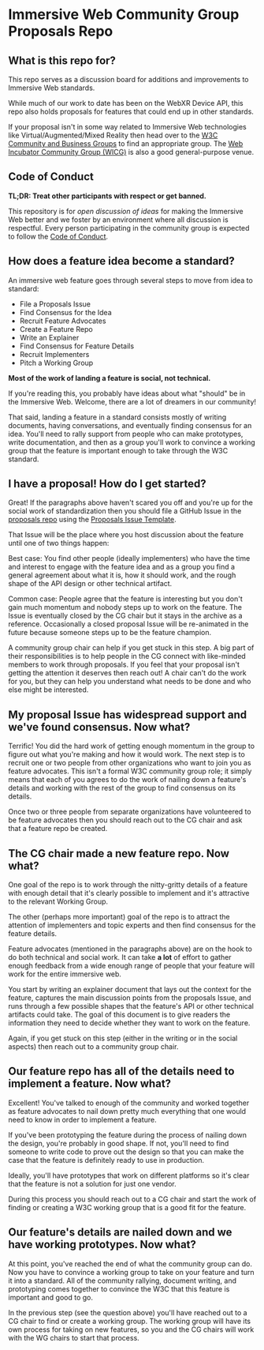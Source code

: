 # Immersive Web Community Group Proposals Repo

## What is this repo for?

This repo serves as a discussion board for additions and improvements to Immersive Web standards.

While much of our work to date has been on the WebXR Device API, this repo also holds proposals for features that could end up in other standards.

If your proposal isn't in some way related to Immersive Web technologies like Virtual/Augmented/Mixed Reality then head over to the [W3C Community and Business Groups](https://www.w3.org/community/) to find an appropriate group. The [Web Incubator Community Group (WICG)](https://wicg.io/) is also a good general-purpose venue.

## Code of Conduct

**TL;DR: Treat other participants with respect or get banned.**

This repository is for *open discussion of ideas* for making the Immersive Web better and we foster by an environment where all discussion is respectful. Every person participating in the community group is expected to follow the [Code of Conduct](https://github.com/immersive-web/community-resources/blob/master/CODE_OF_CONDUCT.md).

## How does a feature idea become a standard?

An immersive web feature goes through several steps to move from idea to standard:

- File a Proposals Issue
- Find Consensus for the Idea
- Recruit Feature Advocates
- Create a Feature Repo
- Write an Explainer
- Find Consensus for Feature Details
- Recruit Implementers
- Pitch a Working Group

**Most of the work of landing a feature is social, not technical.**

If you're reading this, you probably have ideas about what "should" be in the Immersive Web. Welcome, there are a lot of dreamers in our community!

That said, landing a feature in a standard consists mostly of writing documents, having conversations, and eventually finding consensus for an idea. You'll need to rally support from people who can make prototypes, write documentation, and then as a group you'll work to convince a working group that the feature is important enough to take through the W3C standard.

## I have a proposal! How do I get started?

Great! If the paragraphs above haven't scared you off and you're up for the social work of standardization then you should file a GitHub Issue in the [proposals repo](https://github.com/immersive-web/proposals/issues) using the [Proposals Issue Template](ProposalsIssueTemplate.md).

That Issue will be the place where you host discussion about the feature until one of two things happen:

Best case: You find other people (ideally implementers) who have the time and interest to engage with the feature idea and as a group you find a general agreement about what it is, how it should work, and the rough shape of the API design or other technical artifact.

Common case: People agree that the feature is interesting but you don't gain much momentum and nobody steps up to work on the feature. The Issue is eventually closed by the CG chair but it stays in the archive as a reference. Occasionally a closed proposal Issue will be re-animated in the future because someone steps up to be the feature champion.

A community group chair can help if you get stuck in this step. A big part of their responsibilities is to help people in the CG connect with like-minded members to work through proposals. If you feel that your proposal isn't getting the attention it deserves then reach out! A chair can't do the work for you, but they can help you understand what needs to be done and who else might be interested.

## My proposal Issue has widespread support and we've found consensus. Now what?

Terrific! You did the hard work of getting enough momentum in the group to figure out what you're making and how it would work. The next step is to recruit one or two people from other organizations who want to join you as feature advocates. This isn't a formal W3C community group role; it simply means that each of you agrees to do the work of nailing down a feature's details and working with the rest of the group to find consensus on its details.

Once two or three people from separate organizations have volunteered to be feature advocates then you should reach out to the CG chair and ask that a feature repo be created.

## The CG chair made a new feature repo. Now what?

One goal of the repo is to work through the nitty-gritty details of a feature with enough detail that it's clearly possible to implement and it's attractive to the relevant Working Group.

The other (perhaps more important) goal of the repo is to attract the attention of implementers and topic experts and then find consensus for the feature details.

Feature advocates (mentioned in the paragraphs above) are on the hook to do both technical and social work. It can take **a lot** of effort to gather enough feedback from a wide enough range of people that your feature will work for the entire immersive web.

You start by writing an explainer document that lays out the context for the feature, captures the main discussion points from the proposals Issue, and runs through a few possible shapes that the feature's API or other technical artifacts could take. The goal of this document is to give readers the information they need to decide whether they want to work on the feature.

Again, if you get stuck on this step (either in the writing or in the social aspects) then reach out to a community group chair. 

## Our feature repo has all of the details need to implement a feature. Now what?

Excellent! You've talked to enough of the community and worked together as feature advocates to nail down pretty much everything that one would need to know in order to implement a feature.

If you've been prototyping the feature during the process of nailing down the design, you're probably in good shape. If not, you'll need to find someone to write code to prove out the design so that you can make the case that the feature is definitely ready to use in production.

Ideally, you'll have prototypes that work on different platforms so it's clear that the feature is not a solution for just one vendor.

During this process you should reach out to a CG chair and start the work of finding or creating a W3C working group that is a good fit for the feature.

## Our feature's details are nailed down and we have working prototypes. Now what?

At this point, you've reached the end of what the community group can do. Now you have to convince a working group to take on your feature and turn it into a standard. All of the community rallying, document writing, and prototyping comes together to convince the W3C that this feature is important and good to go.  

In the previous step (see the question above) you'll have reached out to a CG chair to find or create a working group. The working group will have its own process for taking on new features, so you and the CG chairs will work with the WG chairs to start that process. 
